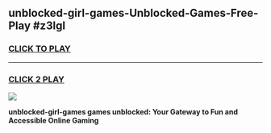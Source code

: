 
## unblocked-girl-games-Unblocked-Games-Free-Play #z3lgl
<h3>
<a href="https://us.freeplayer.one?title=unblocked-girl-games&ref=9M">CLICK TO PLAY</a></h3>
<hr>

<h3>
<a href="https://us.freeplayer.one?title=unblocked-girl-games&ref=9M">CLICK 2 PLAY</a>
  
</h3>

<a href="https://us.freeplayer.one?title=unblocked-girl-games&ref=9M"><img src="https://clearcache.store/games.png"></a>


**unblocked-girl-games games unblocked: Your Gateway to Fun and Accessible Online Gaming**
